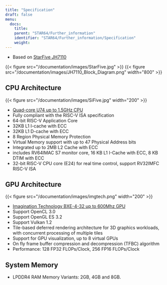 ```yaml
---
title: "Specification"
draft: false
menu:
  docs:
    title:
    parent: "STAR64/Further_information"
    identifier: "STAR64/Further_information/Specification"
    weight: 
---
```


* Based on [StarFive JH7110](https://www.starfivetech.com/en/site/soc)

{{< figure src="/documentation/images/StarFive.jpg" >}}
{{< figure src="/documentation/images/JH7110_Block_Diagram.png" width="800" >}}

## CPU Architecture
{{< figure src="/documentation/images/SiFive.jpg" width="200" >}}

* [Quad-core U74 up to 1.5GHz CPU](https://www.sifive.com/cores/u74)
* Fully compliant with the RISC-V ISA specification
* 64-bit RISC-V Application Core
* 32KB L1 I-cache with ECC
* 32KB L1 D-cache with ECC
* 8 Region Physical Memory Protection
* Virtual Memory support with up to 47 Physical Address bits
* Integrated up to 2MB L2 Cache with ECC
* includes RV64IMAC S7 monitor core, 16 KB L1 I-Cache with ECC, 8 KB DTIM with ECC
* 32-bit RISC-V CPU core (E24) for real time control, support RV32IMFC RISC-V ISA

## GPU Architecture
{{< figure src="/documentation/images/imgtech.png" width="200" >}}

* [Imagination Technology BXE-4-32 up to 600Mhz GPU](https://www.imaginationtech.com/product/img-bxe-4-32-mc4/)
* Support OpenCL 3.0
* Support OpenGL ES 3.2
* Support Vulkan 1.2
* Tile-based deferred rendering architecture for 3D graphics workloads, with concurrent processing of multiple tiles
* Support for GPU visualization, up to 8 virtual GPUs
* On fly frame buffer compression and decompression (TFBC) algorithm
* Performance: 128 FP32 FLOPs/Clock, 256 FP16 FLOPs/Clock

## System Memory

* LPDDR4 RAM Memory Variants: 2GB, 4GB and 8GB.
